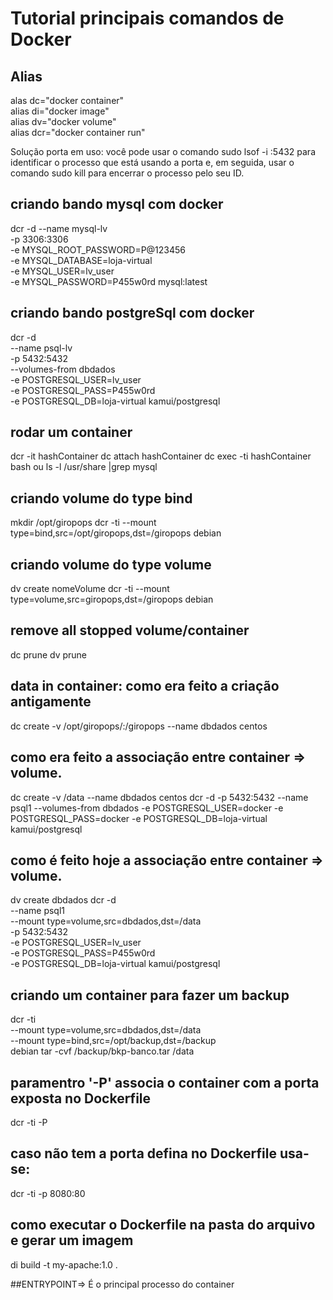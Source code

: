 # Tutorial principais comandos de Docker

## Alias 

alas dc="docker container" <br>
alias di="docker image" <br>
alias dv="docker volume" <br>
alias dcr="docker container run" <br>
<p>
Solução porta em uso: você pode usar o comando sudo lsof -i :5432 para identificar o processo que está usando a porta e, em seguida, usar o comando sudo kill <PID> para encerrar o processo pelo seu ID.
</p>

## criando bando mysql com docker

dcr -d --name mysql-lv \
-p 3306:3306 \
-e MYSQL_ROOT_PASSWORD=P@123456 \
-e MYSQL_DATABASE=loja-virtual \
-e MYSQL_USER=lv_user \
-e MYSQL_PASSWORD=P455w0rd mysql:latest

## criando bando postgreSql com docker

dcr -d \
--name psql-lv \
-p 5432:5432 \
--volumes-from dbdados \
-e POSTGRESQL_USER=lv_user \
-e POSTGRESQL_PASS=P455w0rd \
-e POSTGRESQL_DB=loja-virtual kamui/postgresql

## rodar um container

dcr -it hashContainer
dc attach hashContainer
dc exec -ti hashContainer bash ou ls -l /usr/share |grep mysql

## criando volume do type bind

mkdir /opt/giropops
dcr -ti --mount type=bind,src=/opt/giropops,dst=/giropops debian

## criando volume do type volume

dv create nomeVolume
dcr -ti --mount type=volume,src=giropops,dst=/giropops debian

## remove all stopped volume/container

dc prune
dv prune

## data in container: como era feito a criação antigamente

dc create -v /opt/giropops/:/giropops --name dbdados centos

## como era feito a associação entre container => volume.

dc create -v /data --name dbdados centos
dcr -d -p 5432:5432 --name psql1 --volumes-from dbdados -e POSTGRESQL_USER=docker -e POSTGRESQL_PASS=docker -e POSTGRESQL_DB=loja-virtual kamui/postgresql

## como é feito hoje a associação entre container => volume.

dv create dbdados
dcr -d \
--name psql1 \
--mount type=volume,src=dbdados,dst=/data \
-p 5432:5432 \
-e POSTGRESQL_USER=lv_user \
-e POSTGRESQL_PASS=P455w0rd \
-e POSTGRESQL_DB=loja-virtual kamui/postgresql

## criando um container para fazer um backup

dcr -ti \
--mount type=volume,src=dbdados,dst=/data \
--mount type=bind,src=/opt/backup,dst=/backup \
debian tar -cvf /backup/bkp-banco.tar /data

## paramentro '-P' associa o container com a porta exposta no Dockerfile

dcr -ti -P

## caso não tem a porta defina no Dockerfile usa-se:

dcr -ti -p 8080:80

## como executar o Dockerfile na pasta do arquivo e gerar um imagem

di build -t my-apache:1.0 .

##ENTRYPOINT=> É o principal processo do container
